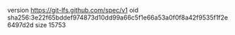 version https://git-lfs.github.com/spec/v1
oid sha256:3e22f65bddef974873d10dd99a66c5f1e66a53a0f0f8a42f9535f1f2e6497d2d
size 15753
